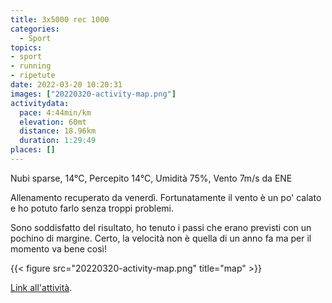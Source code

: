 ```yaml
---
title: 3x5000 rec 1000
categories: 
  - Sport
topics: 
- sport
- running
- ripetute
date: 2022-03-20 10:20:31
images: ["20220320-activity-map.png"]
activitydata:
  pace: 4:44min/km
  elevation: 60mt
  distance: 18.96km
  duration: 1:29:49
places: []
---
```


Nubi sparse, 14°C, Percepito 14°C, Umidità 75%, Vento 7m/s da ENE

<!--more-->

Allenamento recuperato da venerdì. Fortunatamente il vento è un po' calato e ho potuto farlo senza troppi problemi.

Sono soddisfatto del risultato, ho tenuto i passi che erano previsti con un pochino di margine. Certo, la velocità non è quella di un anno fa ma per il momento va bene così!

{{<  figure src="20220320-activity-map.png" title="map" >}}

[Link all'attività](https://strava.com/activities/6852579176).
